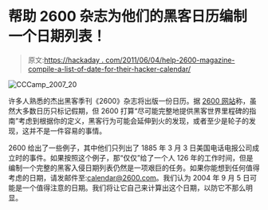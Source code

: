 # 帮助 2600 杂志为他们的黑客日历编制一个日期列表！

> 原文:[https://hackaday . com/2011/06/04/help-2600-magazine-compile-a-list-of-date-for-their-hacker-calendar/](https://hackaday.com/2011/06/04/help-2600-magazine-compile-a-list-of-dates-for-their-hacker-calendar/)

![](../Images/66ff1f8afbd1879f0b138acd411fcb01.png "CCCamp_2007_20")

许多人熟悉的杰出黑客季刊《2600》杂志将出版一份日历。据 [2600 网站](http://www.2600.com/news/view/article/12096 "2600 article about helping with their calendar")称，虽然大多数日历只标记假期，但 2600 打算“尽可能完整地提供黑客世界里程碑的指南”考虑到根据你的定义，黑客行为可能会延伸到火的发现，或者至少是轮子的发现，这并不是一件容易的事情。

2600 给出了一些例子，其中他们只列出了 1885 年 3 月 3 日美国电话电报公司成立时的事件。如果按照这个例子，那“仅仅”给了一个人 126 年的工作时间，但是编制一个完整的黑客入侵日期列表仍然是一项艰巨的任务。如果你能想到任何值得考虑的日期，请发邮件至:[calendar@2600.com](mailto:calendar@2600.com "calendar")。我们认为 2004 年 9 月 5 日可能是一个值得注意的日期。我们将让它自己来计算出这个日期，以防它不那么明显。